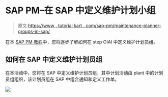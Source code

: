 # SAP PM–在 SAP 中定义维护计划小组

> 原文:[https://www . tutorial kart . com/sap-pm/maintenance-planner-groups-in-sap/](https://www.tutorialkart.com/sap-pm/maintenance-planner-groups-in-sap/)

在本 [SAP PM 教程](https://www.tutorialkart.com/sap-pm/sap-pm-tutorial/)中，您将逐步了解如何在 step OIAI 中定义维护计划员组。

## 如何在 SAP 中定义维护计划员组

在本活动中，您将在 SAP 中定义维护计划员组，其中计划活动由 plant 中的计划员组组织，该计划员组在 SAP 中组合通知和定义工作单。

[![](../Images/925da31b32d6bc3827932f6c8afb11bb.png)](https://www.tutorialkart.com/)